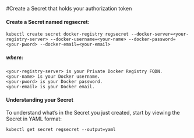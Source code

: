 

#Create a Secret that holds your authorization token

#### Create a Secret named regsecret:
```
kubectl create secret docker-registry regsecret --docker-server=<your-registry-server> --docker-username=<your-name> --docker-password=<your-pword> --docker-email=<your-email>
```
##### where:
```
<your-registry-server> is your Private Docker Registry FQDN.
<your-name> is your Docker username.
<your-pword> is your Docker password.
<your-email> is your Docker email.
```

#### Understanding your Secret

To understand what’s in the Secret you just created, start by viewing the Secret in YAML format:
```
kubectl get secret regsecret --output=yaml
```